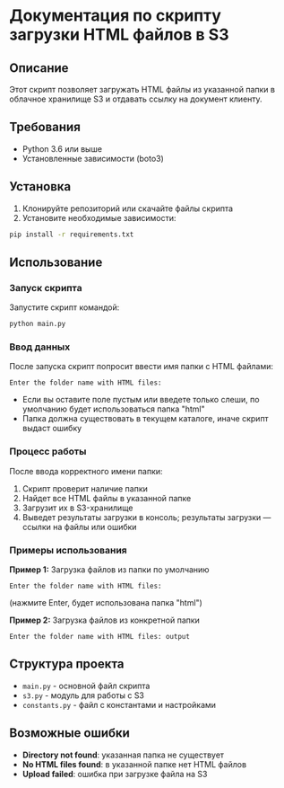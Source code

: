 # Документация по скрипту загрузки HTML файлов в S3

## Описание

Этот скрипт позволяет загружать HTML файлы из указанной папки в облачное хранилище S3 и отдавать ссылку на документ клиенту.

## Требования

- Python 3.6 или выше
- Установленные зависимости (boto3)

## Установка

1. Клонируйте репозиторий или скачайте файлы скрипта
2. Установите необходимые зависимости:

```bash
pip install -r requirements.txt
```

## Использование

### Запуск скрипта

Запустите скрипт командой:

```bash
python main.py
```

### Ввод данных

После запуска скрипт попросит ввести имя папки с HTML файлами:

```
Enter the folder name with HTML files:
```

- Если вы оставите поле пустым или введете только слеши, по умолчанию будет использоваться папка "html"
- Папка должна существовать в текущем каталоге, иначе скрипт выдаст ошибку

### Процесс работы

После ввода корректного имени папки:

1. Скрипт проверит наличие папки
2. Найдет все HTML файлы в указанной папке
3. Загрузит их в S3-хранилище
4. Выведет результаты загрузки в консоль; результаты загрузки — ссылки на файлы или ошибки

### Примеры использования

**Пример 1:** Загрузка файлов из папки по умолчанию

```
Enter the folder name with HTML files:
```

(нажмите Enter, будет использована папка "html")

**Пример 2:** Загрузка файлов из конкретной папки

```
Enter the folder name with HTML files: output
```

## Структура проекта

- `main.py` - основной файл скрипта
- `s3.py` - модуль для работы с S3
- `constants.py` - файл с константами и настройками

## Возможные ошибки

- **Directory not found**: указанная папка не существует
- **No HTML files found**: в указанной папке нет HTML файлов
- **Upload failed**: ошибка при загрузке файла на S3
